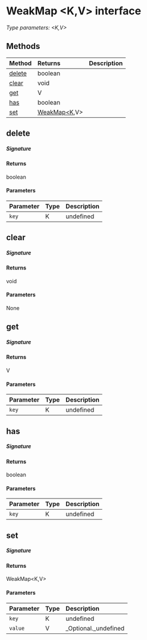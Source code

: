 # WeakMap <K,V> interface



_Type parameters: <K,V>_









## Methods

| Method	   |  Returns	| Description|
|:-------------|:-------|:-----------|
|[delete](#delete~hwgq9)      | boolean |  |
|[clear](#clear~n1pq9)      | void |  |
|[get](#get~xkvg9)      | V |  |
|[has](#has~mnoc9)      | boolean |  |
|[set](#set~9zym9)      | [WeakMap<K](WeakMap.md),V> |  |



## delete



##### Signature

#### Returns
boolean

#### Parameters


| Parameter	   | Type    | Description |
|:-------------|:---------------|:------------|
| `key`    | K | undefined |


## clear



##### Signature

#### Returns
void

#### Parameters
None


## get



##### Signature

#### Returns
V

#### Parameters


| Parameter	   | Type    | Description |
|:-------------|:---------------|:------------|
| `key`    | K | undefined |


## has



##### Signature

#### Returns
boolean

#### Parameters


| Parameter	   | Type    | Description |
|:-------------|:---------------|:------------|
| `key`    | K | undefined |


## set



##### Signature

#### Returns
WeakMap<K,V>

#### Parameters


| Parameter	   | Type    | Description |
|:-------------|:---------------|:------------|
| `key`    | K | undefined |
| `value`    | V | _Optional._undefined |

